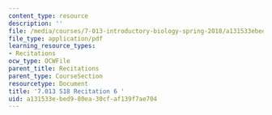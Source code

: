 ```yaml
---
content_type: resource
description: ''
file: /media/courses/7-013-introductory-biology-spring-2018/a131533ebed980ea30cfaf139f7ae704_MIT7_013s18R6Q.pdf
file_type: application/pdf
learning_resource_types:
- Recitations
ocw_type: OCWFile
parent_title: Recitations
parent_type: CourseSection
resourcetype: Document
title: '7.013 S18 Recitation 6 '
uid: a131533e-bed9-80ea-30cf-af139f7ae704
---
```

